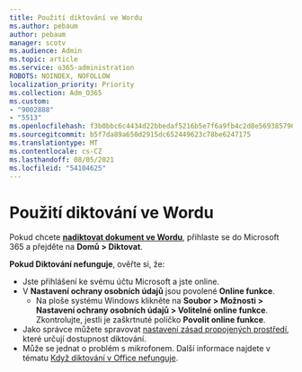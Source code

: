 ```yaml
---
title: Použití diktování ve Wordu
ms.author: pebaum
author: pebaum
manager: scotv
ms.audience: Admin
ms.topic: article
ms.service: o365-administration
ROBOTS: NOINDEX, NOFOLLOW
localization_priority: Priority
ms.collection: Adm_O365
ms.custom:
- "9002888"
- "5513"
ms.openlocfilehash: f3b0bbc6c4434d22bbedaf5216b5e7f6a9fb4c2d8e569385796e0da6732fe21a
ms.sourcegitcommit: b5f7da89a650d2915dc652449623c78be6247175
ms.translationtype: MT
ms.contentlocale: cs-CZ
ms.lasthandoff: 08/05/2021
ms.locfileid: "54104625"
---
```

# <a name="use-dictation-in-word"></a>Použití diktování ve Wordu

Pokud chcete **[nadiktovat dokument ve Wordu](https://support.office.com/article/dictate-your-documents-in-word-3876e05f-3fcc-418f-b8ab-db7ce0d11d3c)**, přihlaste se do Microsoft 365 a přejděte na **Domů > Diktovat**.

**Pokud Diktování nefunguje**, ověřte si, že:

- Jste přihlášení ke svému účtu Microsoft a jste online.
- V **Nastavení ochrany osobních údajů** jsou povolené **Online funkce**. 
    - Na ploše systému Windows klikněte na **Soubor > Možnosti > Nastavení ochrany osobních údajů > Volitelné online funkce**. Zkontrolujte, jestli je zaškrtnuté políčko **Povolit online funkce**.
- Jako správce můžete spravovat [nastavení zásad propojených prostředí](https://docs.microsoft.com/deployoffice/privacy/manage-privacy-controls#policy-settings-for-connected-experiences), které určují dostupnost diktování.
- Může se jednat o problém s mikrofonem. Další informace najdete v tématu [Když diktování v Office nefunguje](https://support.office.com/article/If-dictation-in-Office-isn-t-working-3a740b4a-19d5-461c-b59a-d82172707fd4#OfficeVersion=Web).
